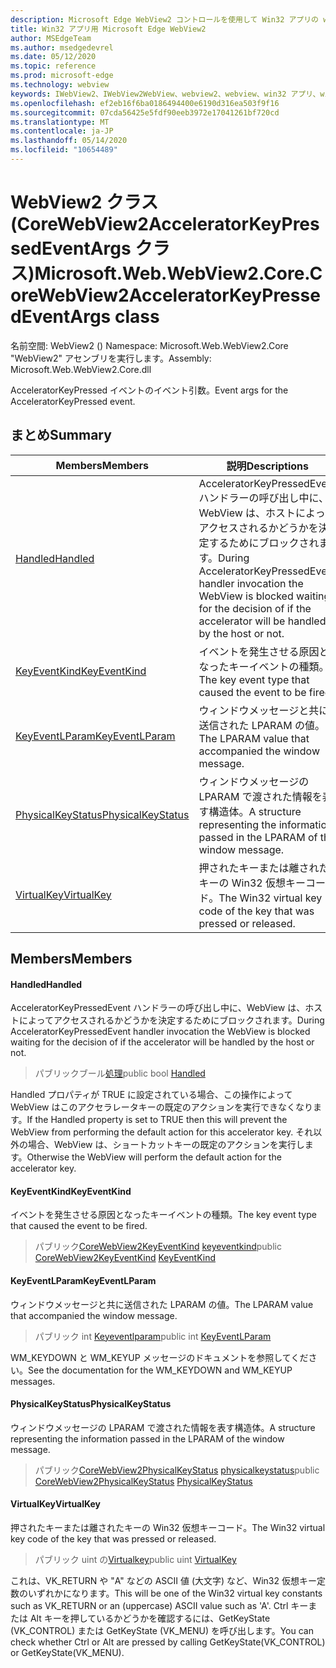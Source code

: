 ```yaml
---
description: Microsoft Edge WebView2 コントロールを使用して Win32 アプリの web コンテンツをホストする
title: Win32 アプリ用 Microsoft Edge WebView2
author: MSEdgeTeam
ms.author: msedgedevrel
ms.date: 05/12/2020
ms.topic: reference
ms.prod: microsoft-edge
ms.technology: webview
keywords: IWebView2、IWebView2WebView、webview2、webview、win32 アプリ、win32、edge、ICoreWebView2、ICoreWebView2Controller、browser control、edge html
ms.openlocfilehash: ef2eb16f6ba0186494400e6190d316ea503f9f16
ms.sourcegitcommit: 07cda56425e5fdf90eeb3972e17041261bf720cd
ms.translationtype: MT
ms.contentlocale: ja-JP
ms.lasthandoff: 05/14/2020
ms.locfileid: "10654489"
---
```

# <span data-ttu-id="f07ae-104">WebView2 クラス (CoreWebView2AcceleratorKeyPressedEventArgs クラス)</span><span class="sxs-lookup"><span data-stu-id="f07ae-104">Microsoft.Web.WebView2.Core.CoreWebView2AcceleratorKeyPressedEventArgs class</span></span> 

<span data-ttu-id="f07ae-105">名前空間: WebView2 () </span><span class="sxs-lookup"><span data-stu-id="f07ae-105">Namespace: Microsoft.Web.WebView2.Core</span></span>\
<span data-ttu-id="f07ae-106">"WebView2" アセンブリを実行します。</span><span class="sxs-lookup"><span data-stu-id="f07ae-106">Assembly: Microsoft.Web.WebView2.Core.dll</span></span>

<span data-ttu-id="f07ae-107">AcceleratorKeyPressed イベントのイベント引数。</span><span class="sxs-lookup"><span data-stu-id="f07ae-107">Event args for the AcceleratorKeyPressed event.</span></span>

## <span data-ttu-id="f07ae-108">まとめ</span><span class="sxs-lookup"><span data-stu-id="f07ae-108">Summary</span></span>

 <span data-ttu-id="f07ae-109">Members</span><span class="sxs-lookup"><span data-stu-id="f07ae-109">Members</span></span>                        | <span data-ttu-id="f07ae-110">説明</span><span class="sxs-lookup"><span data-stu-id="f07ae-110">Descriptions</span></span>
--------------------------------|---------------------------------------------
[<span data-ttu-id="f07ae-111">Handled</span><span class="sxs-lookup"><span data-stu-id="f07ae-111">Handled</span></span>](#handled) | <span data-ttu-id="f07ae-112">AcceleratorKeyPressedEvent ハンドラーの呼び出し中に、WebView は、ホストによってアクセスされるかどうかを決定するためにブロックされます。</span><span class="sxs-lookup"><span data-stu-id="f07ae-112">During AcceleratorKeyPressedEvent handler invocation the WebView is blocked waiting for the decision of if the accelerator will be handled by the host or not.</span></span>
[<span data-ttu-id="f07ae-113">KeyEventKind</span><span class="sxs-lookup"><span data-stu-id="f07ae-113">KeyEventKind</span></span>](#keyeventkind) | <span data-ttu-id="f07ae-114">イベントを発生させる原因となったキーイベントの種類。</span><span class="sxs-lookup"><span data-stu-id="f07ae-114">The key event type that caused the event to be fired.</span></span>
[<span data-ttu-id="f07ae-115">KeyEventLParam</span><span class="sxs-lookup"><span data-stu-id="f07ae-115">KeyEventLParam</span></span>](#keyeventlparam) | <span data-ttu-id="f07ae-116">ウィンドウメッセージと共に送信された LPARAM の値。</span><span class="sxs-lookup"><span data-stu-id="f07ae-116">The LPARAM value that accompanied the window message.</span></span>
[<span data-ttu-id="f07ae-117">PhysicalKeyStatus</span><span class="sxs-lookup"><span data-stu-id="f07ae-117">PhysicalKeyStatus</span></span>](#physicalkeystatus) | <span data-ttu-id="f07ae-118">ウィンドウメッセージの LPARAM で渡された情報を表す構造体。</span><span class="sxs-lookup"><span data-stu-id="f07ae-118">A structure representing the information passed in the LPARAM of the window message.</span></span>
[<span data-ttu-id="f07ae-119">VirtualKey</span><span class="sxs-lookup"><span data-stu-id="f07ae-119">VirtualKey</span></span>](#virtualkey) | <span data-ttu-id="f07ae-120">押されたキーまたは離されたキーの Win32 仮想キーコード。</span><span class="sxs-lookup"><span data-stu-id="f07ae-120">The Win32 virtual key code of the key that was pressed or released.</span></span>

## <span data-ttu-id="f07ae-121">Members</span><span class="sxs-lookup"><span data-stu-id="f07ae-121">Members</span></span>

#### <span data-ttu-id="f07ae-122">Handled</span><span class="sxs-lookup"><span data-stu-id="f07ae-122">Handled</span></span> 

<span data-ttu-id="f07ae-123">AcceleratorKeyPressedEvent ハンドラーの呼び出し中に、WebView は、ホストによってアクセスされるかどうかを決定するためにブロックされます。</span><span class="sxs-lookup"><span data-stu-id="f07ae-123">During AcceleratorKeyPressedEvent handler invocation the WebView is blocked waiting for the decision of if the accelerator will be handled by the host or not.</span></span>

> <span data-ttu-id="f07ae-124">パブリックブール[処理](#handled)</span><span class="sxs-lookup"><span data-stu-id="f07ae-124">public bool [Handled](#handled)</span></span>

<span data-ttu-id="f07ae-125">Handled プロパティが TRUE に設定されている場合、この操作によって WebView はこのアクセラレータキーの既定のアクションを実行できなくなります。</span><span class="sxs-lookup"><span data-stu-id="f07ae-125">If the Handled property is set to TRUE then this will prevent the WebView from performing the default action for this accelerator key.</span></span> <span data-ttu-id="f07ae-126">それ以外の場合、WebView は、ショートカットキーの既定のアクションを実行します。</span><span class="sxs-lookup"><span data-stu-id="f07ae-126">Otherwise the WebView will perform the default action for the accelerator key.</span></span>

#### <span data-ttu-id="f07ae-127">KeyEventKind</span><span class="sxs-lookup"><span data-stu-id="f07ae-127">KeyEventKind</span></span> 

<span data-ttu-id="f07ae-128">イベントを発生させる原因となったキーイベントの種類。</span><span class="sxs-lookup"><span data-stu-id="f07ae-128">The key event type that caused the event to be fired.</span></span>

> <span data-ttu-id="f07ae-129">パブリック[CoreWebView2KeyEventKind](./namespace-microsoft-web-webview2-core.md) [keyeventkind](#keyeventkind)</span><span class="sxs-lookup"><span data-stu-id="f07ae-129">public [CoreWebView2KeyEventKind](./namespace-microsoft-web-webview2-core.md) [KeyEventKind](#keyeventkind)</span></span>

#### <span data-ttu-id="f07ae-130">KeyEventLParam</span><span class="sxs-lookup"><span data-stu-id="f07ae-130">KeyEventLParam</span></span> 

<span data-ttu-id="f07ae-131">ウィンドウメッセージと共に送信された LPARAM の値。</span><span class="sxs-lookup"><span data-stu-id="f07ae-131">The LPARAM value that accompanied the window message.</span></span>

> <span data-ttu-id="f07ae-132">パブリック int [Keyeventlparam](#keyeventlparam)</span><span class="sxs-lookup"><span data-stu-id="f07ae-132">public int [KeyEventLParam](#keyeventlparam)</span></span>

<span data-ttu-id="f07ae-133">WM_KEYDOWN と WM_KEYUP メッセージのドキュメントを参照してください。</span><span class="sxs-lookup"><span data-stu-id="f07ae-133">See the documentation for the WM_KEYDOWN and WM_KEYUP messages.</span></span>

#### <span data-ttu-id="f07ae-134">PhysicalKeyStatus</span><span class="sxs-lookup"><span data-stu-id="f07ae-134">PhysicalKeyStatus</span></span> 

<span data-ttu-id="f07ae-135">ウィンドウメッセージの LPARAM で渡された情報を表す構造体。</span><span class="sxs-lookup"><span data-stu-id="f07ae-135">A structure representing the information passed in the LPARAM of the window message.</span></span>

> <span data-ttu-id="f07ae-136">パブリック[CoreWebView2PhysicalKeyStatus](microsoft-web-webview2-core-corewebview2physicalkeystatus.md) [physicalkeystatus](#physicalkeystatus)</span><span class="sxs-lookup"><span data-stu-id="f07ae-136">public [CoreWebView2PhysicalKeyStatus](microsoft-web-webview2-core-corewebview2physicalkeystatus.md) [PhysicalKeyStatus](#physicalkeystatus)</span></span>

#### <span data-ttu-id="f07ae-137">VirtualKey</span><span class="sxs-lookup"><span data-stu-id="f07ae-137">VirtualKey</span></span> 

<span data-ttu-id="f07ae-138">押されたキーまたは離されたキーの Win32 仮想キーコード。</span><span class="sxs-lookup"><span data-stu-id="f07ae-138">The Win32 virtual key code of the key that was pressed or released.</span></span>

> <span data-ttu-id="f07ae-139">パブリック uint の[Virtualkey](#virtualkey)</span><span class="sxs-lookup"><span data-stu-id="f07ae-139">public uint [VirtualKey](#virtualkey)</span></span>

<span data-ttu-id="f07ae-140">これは、VK_RETURN や "A" などの ASCII 値 (大文字) など、Win32 仮想キー定数のいずれかになります。</span><span class="sxs-lookup"><span data-stu-id="f07ae-140">This will be one of the Win32 virtual key constants such as VK_RETURN or an (uppercase) ASCII value such as 'A'.</span></span> <span data-ttu-id="f07ae-141">Ctrl キーまたは Alt キーを押しているかどうかを確認するには、GetKeyState (VK_CONTROL) または GetKeyState (VK_MENU) を呼び出します。</span><span class="sxs-lookup"><span data-stu-id="f07ae-141">You can check whether Ctrl or Alt are pressed by calling GetKeyState(VK_CONTROL) or GetKeyState(VK_MENU).</span></span>

